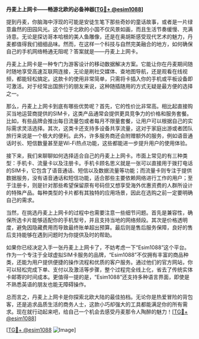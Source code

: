 **丹麦上上网卡——畅游北欧的必备神器[[TG💪+ @esim1088](https://t.me/s/esim1088)]**

提到丹麦，你脑海中浮现的可能是安徒生笔下那些奇妙的童话故事，或者是一片绿意盎然的田园风光。这个位于北欧的小国不仅风景如画，而且生活节奏缓慢、充满诗意。无论是探访哥本哈根的美人鱼雕像，还是在奥胡斯感受现代艺术的魅力，丹麦都值得我们细细品味。然而，在这样一个科技与自然完美融合的地方，如何确保自己的手机网络畅通无阻呢？答案就是——丹麦上上网卡。

丹麦上上网卡是一种专门为游客设计的移动数据解决方案。它能让你在丹麦期间随时随地享受高速互联网连接，无论是刷社交媒体、查地图导航，还是观看在线视频，都能轻松搞定。这款卡的使用非常简单，只需将卡插入你的手机或平板设备即可激活。对于经常出国旅行的朋友来说，这种随插随用的方式无疑是最方便的选择之一。

那么，丹麦上上网卡到底有哪些优势呢？首先，它的性价比非常高。相比起直接购买当地运营商提供的SIM卡，这类产品通常会提供更具竞争力的价格和服务套餐。比如，有些品牌会推出每日流量包或者每月不限量套餐，让用户可以根据自己的实际需求灵活选择。其次，这类卡还支持多设备共享流量，这对于家庭出游或者团队旅行来说是一个极大的便利。此外，许多服务商还会附赠额外的服务，例如语音通话时长、短信数量甚至是Wi-Fi热点功能，这些都能进一步提升用户的使用体验。

接下来，我们来聊聊如何选择适合自己的丹麦上上网卡。市面上常见的有三种类型：手机卡、流量卡以及注册卡。手机卡顾名思义就是一张可以直接用于拨打电话的SIM卡，它包含了语音通话、短信以及数据流量等功能；而流量卡则专注于提供数据服务，没有语音通话和短信功能，适合那些主要依赖网络进行工作的用户；至于注册卡，则是针对那些希望保留原有号码但又想享受海外优惠资费的人群所设计的特殊产品。每种类型的卡片都有其独特的应用场景，因此在选购之前一定要明确自己的需求。

当然，在挑选丹麦上上网卡的过程中也需要注意一些细节问题。首先是兼容性，确保所选卡片能够适配你的手机型号，并且支持当地的网络频段。其次是价格透明度，避免因隐藏费用而导致最终账单超出预算。最后则是售后服务保障，良好的售后支持能够在遇到问题时为你提供及时的帮助。

如果你已经决定入手一张丹麦上上网卡了，不妨考虑一下“Esim1088”这个平台。作为一个专注于全球虚拟SIM卡服务的品牌，“Esim1088”不仅拥有丰富的商品种类，还能为用户提供便捷的操作流程和优质的客户服务。通过他们的官方网站，你可以轻松完成下单、支付以及激活等步骤，整个过程完全线上化，省去了传统实体卡邮寄的时间成本。更值得一提的是，“Esim1088”还支持多种语言界面，即使是不熟悉英语的朋友也能无障碍操作。

总而言之，丹麦上上网卡是你探索北欧大陆的最佳拍档。无论你是热爱冒险的背包客，还是追求品质生活的商务人士，这款小巧却强大的工具都能满足你的所有需求。现在就行动起来吧，给自己一个机会去感受丹麦那令人陶醉的魅力！[[TG💪+ @esim1088](https://t.me/s/esim1088)]

[[TG💪+ @esim1088](https://t.me/s/esim1088) ![Image](https://i.postimg.cc/4NQfJmqS/Snipaste-2025-05-13-00-14-12.png)]